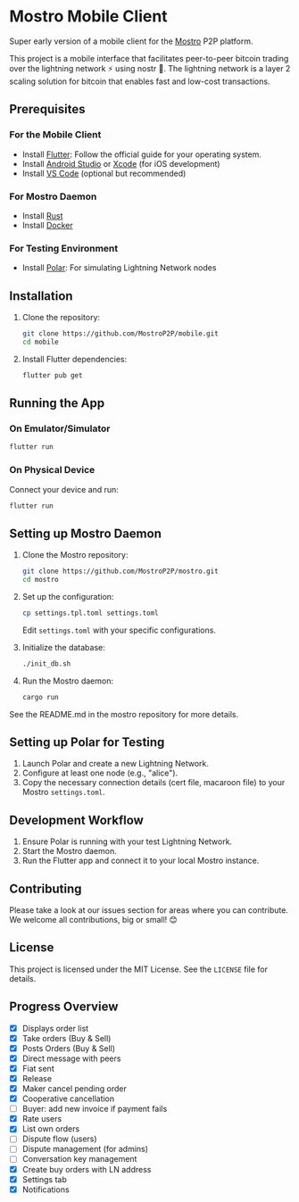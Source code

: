 # Mostro Mobile Client

Super early version of a mobile client for the [Mostro](https://github.com/MostroP2P/mostro) P2P platform.

This project is a mobile interface that facilitates peer-to-peer bitcoin trading over the lightning network ⚡️ using nostr 🦩. The lightning network is a layer 2 scaling solution for bitcoin that enables fast and low-cost transactions.

## Prerequisites

### For the Mobile Client

- Install [Flutter](https://flutter.dev/docs/get-started/install): Follow the official guide for your operating system.
- Install [Android Studio](https://developer.android.com/studio) or [Xcode](https://developer.apple.com/xcode/) (for iOS development)
- Install [VS Code](https://code.visualstudio.com/) (optional but recommended)

### For Mostro Daemon

- Install [Rust](https://www.rust-lang.org/tools/install)
- Install [Docker](https://docs.docker.com/get-docker/)

### For Testing Environment

- Install [Polar](https://lightningpolar.com/): For simulating Lightning Network nodes

## Installation

1. Clone the repository:

   ```bash
   git clone https://github.com/MostroP2P/mobile.git
   cd mobile
   ```

2. Install Flutter dependencies:

   ```bash
   flutter pub get
   ```

## Running the App

### On Emulator/Simulator

```bash
flutter run
```

### On Physical Device

Connect your device and run:

```bash
flutter run
```

## Setting up Mostro Daemon

1. Clone the Mostro repository:

   ```bash
   git clone https://github.com/MostroP2P/mostro.git
   cd mostro
   ```

2. Set up the configuration:

   ```bash
   cp settings.tpl.toml settings.toml
   ```

   Edit `settings.toml` with your specific configurations.

3. Initialize the database:

   ```bash
   ./init_db.sh
   ```

4. Run the Mostro daemon:

   ```bash
   cargo run
   ```

See the README.md in the mostro repository for more details.

## Setting up Polar for Testing

1. Launch Polar and create a new Lightning Network.
2. Configure at least one node (e.g., "alice").
3. Copy the necessary connection details (cert file, macaroon file) to your Mostro `settings.toml`.

## Development Workflow

1. Ensure Polar is running with your test Lightning Network.
2. Start the Mostro daemon.
3. Run the Flutter app and connect it to your local Mostro instance.

## Contributing

Please take a look at our issues section for areas where you can contribute. We welcome all contributions, big or small! 😊

## License

This project is licensed under the MIT License. See the `LICENSE` file for details.

## Progress Overview

- [x] Displays order list
- [x] Take orders (Buy & Sell)
- [x] Posts Orders (Buy & Sell)
- [x] Direct message with peers
- [x] Fiat sent
- [x] Release
- [x] Maker cancel pending order
- [x] Cooperative cancellation
- [ ] Buyer: add new invoice if payment fails
- [x] Rate users
- [x] List own orders
- [ ] Dispute flow (users)
- [ ] Dispute management (for admins)
- [ ] Conversation key management
- [x] Create buy orders with LN address
- [x] Settings tab
- [x] Notifications
